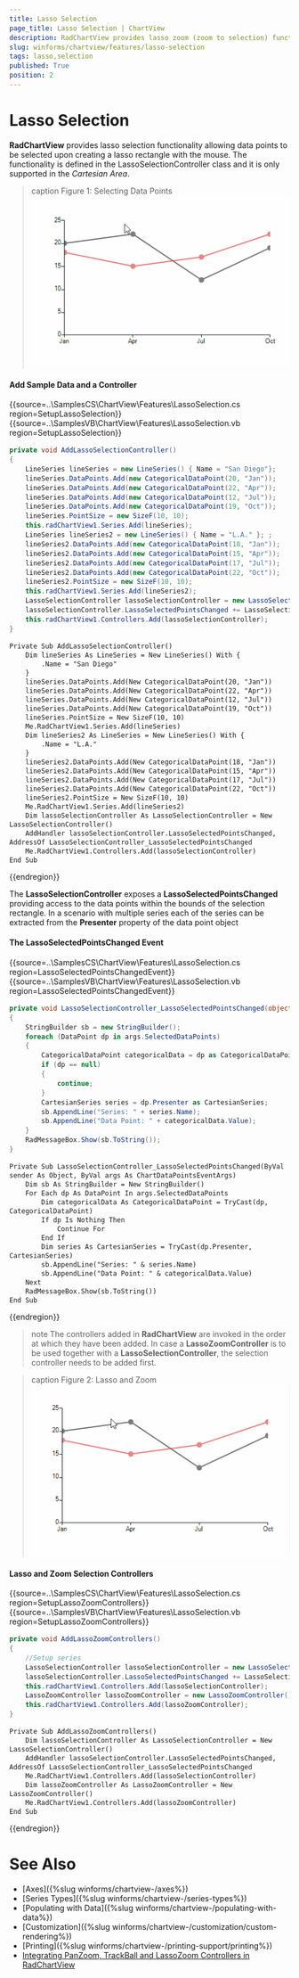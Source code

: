 ```yaml
---
title: Lasso Selection
page_title: Lasso Selection | ChartView
description: RadChartView provides lasso zoom (zoom to selection) functionality by selecting a rectangle on the surface of the control and then zoom in automatically based on the selected Cartesian area
slug: winforms/chartview/features/lasso-selection
tags: lasso,selection
published: True
position: 2
---
```


# Lasso Selection

**RadChartView** provides lasso selection functionality allowing data points to be selected upon creating a lasso rectangle with the mouse. The functionality is defined in the LassoSelectionController class and it is only supported in the *Cartesian Area*.

>caption Figure 1: Selecting Data Points
![chartview-features-lasso-selection 001](images/chartview-features-lasso-selection003.gif)

#### Add Sample Data and a Controller

{{source=..\SamplesCS\ChartView\Features\LassoSelection.cs region=SetupLassoSelection}} 
{{source=..\SamplesVB\ChartView\Features\LassoSelection.vb region=SetupLassoSelection}}
````C#
private void AddLassoSelectionController()
{
    LineSeries lineSeries = new LineSeries() { Name = "San Diego"};
    lineSeries.DataPoints.Add(new CategoricalDataPoint(20, "Jan"));
    lineSeries.DataPoints.Add(new CategoricalDataPoint(22, "Apr"));
    lineSeries.DataPoints.Add(new CategoricalDataPoint(12, "Jul"));
    lineSeries.DataPoints.Add(new CategoricalDataPoint(19, "Oct"));
    lineSeries.PointSize = new SizeF(10, 10);
    this.radChartView1.Series.Add(lineSeries);
    LineSeries lineSeries2 = new LineSeries() { Name = "L.A." }; ;
    lineSeries2.DataPoints.Add(new CategoricalDataPoint(18, "Jan"));
    lineSeries2.DataPoints.Add(new CategoricalDataPoint(15, "Apr"));
    lineSeries2.DataPoints.Add(new CategoricalDataPoint(17, "Jul"));
    lineSeries2.DataPoints.Add(new CategoricalDataPoint(22, "Oct"));
    lineSeries2.PointSize = new SizeF(10, 10);
    this.radChartView1.Series.Add(lineSeries2);
    LassoSelectionController lassoSelectionController = new LassoSelectionController();
    lassoSelectionController.LassoSelectedPointsChanged += LassoSelectionController_LassoSelectedPointsChanged;
    this.radChartView1.Controllers.Add(lassoSelectionController);
}

````
````VB.NET
Private Sub AddLassoSelectionController()
    Dim lineSeries As LineSeries = New LineSeries() With {
        .Name = "San Diego"
    }
    lineSeries.DataPoints.Add(New CategoricalDataPoint(20, "Jan"))
    lineSeries.DataPoints.Add(New CategoricalDataPoint(22, "Apr"))
    lineSeries.DataPoints.Add(New CategoricalDataPoint(12, "Jul"))
    lineSeries.DataPoints.Add(New CategoricalDataPoint(19, "Oct"))
    lineSeries.PointSize = New SizeF(10, 10)
    Me.RadChartView1.Series.Add(lineSeries)
    Dim lineSeries2 As LineSeries = New LineSeries() With {
        .Name = "L.A."
    }
    lineSeries2.DataPoints.Add(New CategoricalDataPoint(18, "Jan"))
    lineSeries2.DataPoints.Add(New CategoricalDataPoint(15, "Apr"))
    lineSeries2.DataPoints.Add(New CategoricalDataPoint(17, "Jul"))
    lineSeries2.DataPoints.Add(New CategoricalDataPoint(22, "Oct"))
    lineSeries2.PointSize = New SizeF(10, 10)
    Me.RadChartView1.Series.Add(lineSeries2)
    Dim lassoSelectionController As LassoSelectionController = New LassoSelectionController()
    AddHandler lassoSelectionController.LassoSelectedPointsChanged, AddressOf LassoSelectionController_LassoSelectedPointsChanged
    Me.RadChartView1.Controllers.Add(lassoSelectionController)
End Sub

```` 



{{endregion}}

The **LassoSelectionController** exposes a **LassoSelectedPointsChanged** providing access to the data points within the bounds of the selection rectangle. In a scenario with multiple series each of the series can be extracted from the **Presenter** property of the data point object   

#### The LassoSelectedPointsChanged Event

{{source=..\SamplesCS\ChartView\Features\LassoSelection.cs region=LassoSelectedPointsChangedEvent}} 
{{source=..\SamplesVB\ChartView\Features\LassoSelection.vb region=LassoSelectedPointsChangedEvent}}
````C#
private void LassoSelectionController_LassoSelectedPointsChanged(object sender, ChartDataPointsEventArgs args)
{
    StringBuilder sb = new StringBuilder();
    foreach (DataPoint dp in args.SelectedDataPoints)
    {
        CategoricalDataPoint categoricalData = dp as CategoricalDataPoint;
        if (dp == null)
        {
            continue;
        }
        CartesianSeries series = dp.Presenter as CartesianSeries;
        sb.AppendLine("Series: " + series.Name);
        sb.AppendLine("Data Point: " + categoricalData.Value);
    }
    RadMessageBox.Show(sb.ToString());
}

````
````VB.NET
Private Sub LassoSelectionController_LassoSelectedPointsChanged(ByVal sender As Object, ByVal args As ChartDataPointsEventArgs)
    Dim sb As StringBuilder = New StringBuilder()
    For Each dp As DataPoint In args.SelectedDataPoints
        Dim categoricalData As CategoricalDataPoint = TryCast(dp, CategoricalDataPoint)
        If dp Is Nothing Then
            Continue For
        End If
        Dim series As CartesianSeries = TryCast(dp.Presenter, CartesianSeries)
        sb.AppendLine("Series: " & series.Name)
        sb.AppendLine("Data Point: " & categoricalData.Value)
    Next
    RadMessageBox.Show(sb.ToString())
End Sub

```` 



{{endregion}}

>note The controllers added in **RadChartView** are invoked in the order at which they have been added. In case a **LassoZoomController** is to be used together with a **LassoSelectionController**, the selection controller needs to be added first. 

>caption Figure 2: Lasso and Zoom
![chartview-features-lasso-selection 002](images/chartview-features-lasso-selection004.gif)

#### Lasso and Zoom Selection Controllers

{{source=..\SamplesCS\ChartView\Features\LassoSelection.cs region=SetupLassoZoomControllers}} 
{{source=..\SamplesVB\ChartView\Features\LassoSelection.vb region=SetupLassoZoomControllers}}
````C#
private void AddLassoZoomControllers()
{
    //Setup series
    LassoSelectionController lassoSelectionController = new LassoSelectionController();
    lassoSelectionController.LassoSelectedPointsChanged += LassoSelectionController_LassoSelectedPointsChanged;
    this.radChartView1.Controllers.Add(lassoSelectionController);
    LassoZoomController lassoZoomController = new LassoZoomController();
    this.radChartView1.Controllers.Add(lassoZoomController);
}

````
````VB.NET
Private Sub AddLassoZoomControllers()
    Dim lassoSelectionController As LassoSelectionController = New LassoSelectionController()
    AddHandler lassoSelectionController.LassoSelectedPointsChanged, AddressOf LassoSelectionController_LassoSelectedPointsChanged
    Me.RadChartView1.Controllers.Add(lassoSelectionController)
    Dim lassoZoomController As LassoZoomController = New LassoZoomController()
    Me.RadChartView1.Controllers.Add(lassoZoomController)
End Sub

```` 



{{endregion}}

# See Also

* [Axes]({%slug winforms/chartview-/axes%})
* [Series Types]({%slug winforms/chartview-/series-types%})
* [Populating with Data]({%slug winforms/chartview-/populating-with-data%})
* [Customization]({%slug winforms/chartview-/customization/custom-rendering%})
* [Printing]({%slug winforms/chartview-/printing-support/printing%})
* [Integrating PanZoom, TrackBall and LassoZoom Controllers in RadChartView](http://www.telerik.com/support/kb/winforms/details/integrating-panzoom-trackball-and-lassozoom-controllers-in-radchartview)
